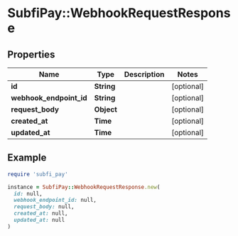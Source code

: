 # SubfiPay::WebhookRequestResponse

## Properties

| Name | Type | Description | Notes |
| ---- | ---- | ----------- | ----- |
| **id** | **String** |  | [optional] |
| **webhook_endpoint_id** | **String** |  | [optional] |
| **request_body** | **Object** |  | [optional] |
| **created_at** | **Time** |  | [optional] |
| **updated_at** | **Time** |  | [optional] |

## Example

```ruby
require 'subfi_pay'

instance = SubfiPay::WebhookRequestResponse.new(
  id: null,
  webhook_endpoint_id: null,
  request_body: null,
  created_at: null,
  updated_at: null
)
```

